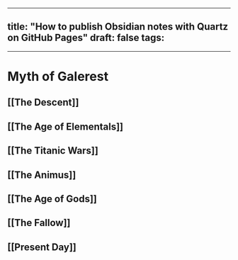 
---
title: "How to publish Obsidian notes with Quartz on GitHub Pages"
draft: false
tags:
  - 
---
# Myth of Galerest

## [[The Descent]]

## [[The Age of Elementals]]

## [[The Titanic Wars]]

## [[The Animus]]

## [[The Age of Gods]]

## [[The Fallow]]

## [[Present Day]]

